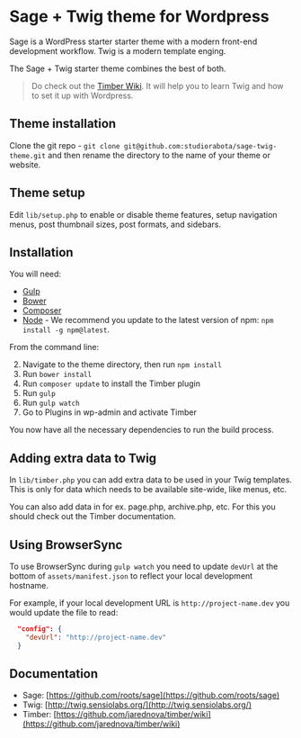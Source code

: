 # Sage + Twig theme for Wordpress

Sage is a WordPress starter starter theme with a modern front-end development workflow. Twig is a modern template enging. 

The Sage + Twig starter theme combines the best of both.

>Do check out the [Timber Wiki](https://github.com/jarednova/timber/wiki). It will help you to learn Twig and how to set it up with Wordpress.

## Theme installation

Clone the git repo - `git clone git@github.com:studiorabota/sage-twig-theme.git` and then rename the directory to the name of your theme or website.

## Theme setup

Edit `lib/setup.php` to enable or disable theme features, setup navigation menus, post thumbnail sizes, post formats, and sidebars.

## Installation

You will need:

* [Gulp](http://gulpjs.com/)
* [Bower](http://bower.io/)
* [Composer](https://getcomposer.org/)
* [Node](http://nodejs.org/download/) - We recommend you update to the latest version of npm: `npm install -g npm@latest`.

From the command line:

2. Navigate to the theme directory, then run `npm install`
3. Run `bower install`
4. Run `composer update` to install the Timber plugin
5. Run `gulp`
5. Run `gulp watch`
6. Go to Plugins in wp-admin and activate Timber

You now have all the necessary dependencies to run the build process.

## Adding extra data to Twig

In `lib/timber.php` you can add extra data to be used in your Twig templates. This is only for data which needs to be available site-wide, like menus, etc. 

You can also add data in for ex. page.php, archive.php, etc. For this you should check out the Timber documentation.

## Using BrowserSync

To use BrowserSync during `gulp watch` you need to update `devUrl` at the bottom of `assets/manifest.json` to reflect your local development hostname.

For example, if your local development URL is `http://project-name.dev` you would update the file to read:

~~~json
  "config": {
    "devUrl": "http://project-name.dev"
  }
~~~

## Documentation

* Sage: [https://github.com/roots/sage](https://github.com/roots/sage)
* Twig: [http://twig.sensiolabs.org/](http://twig.sensiolabs.org/)
* Timber: [https://github.com/jarednova/timber/wiki](https://github.com/jarednova/timber/wiki)
